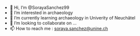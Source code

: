 - 👋 Hi, I’m @SorayaSanchez99
- 👀 I’m interested in archaeology
- 🌱 I’m currently learning archaeology in Univerity of Neuchâtel
- 💞️ I’m looking to collaborate on ...
- 📫 How to reach me : soraya.sanchez@unine.ch

<!---
SorayaSanchez99/SorayaSanchez99 is a ✨ special ✨ repository because its `README.md` (this file) appears on your GitHub profile.
You can click the Preview link to take a look at your changes.
--->
